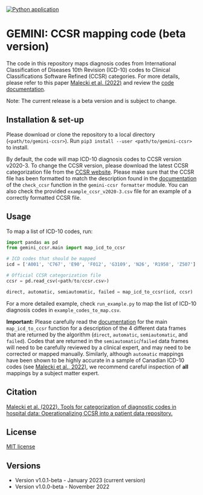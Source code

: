 [![Python application](https://github.com/GEMINI-Medicine/gemini-ccsr/actions/workflows/python-app.yml/badge.svg)](https://github.com/GEMINI-Medicine/gemini-ccsr/actions/workflows/python-app.yml)

# GEMINI: CCSR mapping code (beta version)

The code in this repository maps diagnosis codes from International Classification of Diseases 10th Revision (ICD-10) codes to Clinical Classifications Software Refined (CCSR) categories. For more details, please refer to this paper [Malecki et al. (2022)](https://medrxiv.org/cgi/content/short/2022.11.29.22282888v1) and review the [code documentation](https://rawcdn.githack.com/GEMINI-Medicine/gemini-ccsr/f405fcaa00b994798a0b3d4782be309a27e4c510/docs/build/html/index.html).

Note: The current release is a beta version and is subject to change. 

## Installation & set-up

Please download or clone the repository to a local directory (`<path/to/gemini-ccsr>`). Run `pip3 install --user <path/to/gemini-ccsr>` to install.

By default, the code will map ICD-10 diagnosis codes to CCSR version v2020-3. To change the CCSR version, please download the latest CCSR categorization file from the [CCSR website](https://www.hcup-us.ahrq.gov/toolssoftware/ccsr/dxccsr.jsp). Please make sure that the CCSR file has been formatted to match the description found in the [documentation](https://rawcdn.githack.com/GEMINI-Medicine/gemini-ccsr/f405fcaa00b994798a0b3d4782be309a27e4c510/docs/build/html/index.html) of the `check_ccsr` function in the `gemini-ccsr formatter` module. You can also check the provided `example_ccsr_v2020-3.csv` file for an example of a correctly formatted CCSR file.

## Usage

To map a list of ICD-10 codes, run:

```python
import pandas as pd
from gemini_ccsr.main import map_icd_to_ccsr

# ICD codes that should be mapped
icd = ['A001', 'C767', 'E90', 'F012', 'G3109', 'N26', 'R1958', 'Z507']

# Official CCSR categorization file
ccsr = pd.read_csv(<path/to/ccsr.csv>)

direct, automatic, semiautomatic, failed = map_icd_to_ccsr(icd, ccsr)
```

For a more detailed example, check `run_example.py` to map the list of ICD-10 diagnosis codes in `example_codes_to_map.csv`. 

**Important:** Please carefully read the [documentation](https://rawcdn.githack.com/GEMINI-Medicine/gemini-ccsr/f405fcaa00b994798a0b3d4782be309a27e4c510/docs/build/html/index.html) for the main `map_icd_to_ccsr` function for a description of the 4 different data frames that are returned by the algorithm (`direct`, `automatic`, `semiautomatic`, and `failed`). Codes that are returned in the `semiautomatic`/`failed` data frames will need to be carefully reviewed by a clinical expert, and may need to be corrected or mapped manually. Similarly, although `automatic` mappings have been shown to be highly accurate in a sample of Canadian ICD-10 codes (see [Malecki et al., 2022)](https://medrxiv.org/cgi/content/short/2022.11.29.22282888v1), we recommend careful inspection of **all** mappings by a subject matter expert. 


## Citation

[Malecki et al. (2022). Tools for categorization of diagnostic codes in hospital data: Operationalizing CCSR into a patient data repository.](https://medrxiv.org/cgi/content/short/2022.11.29.22282888v1)

## License
[MIT license](https://github.com/GEMINI-Medicine/gemini-ccsr/blob/master/LICENSE)

## Versions
+ Version v1.0.1-beta - January 2023 (current version)
+ Version v1.0.0-beta - November 2022
